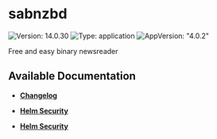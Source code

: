 # sabnzbd

![Version: 14.0.30](https://img.shields.io/badge/Version-14.0.30-informational?style=flat-square) ![Type: application](https://img.shields.io/badge/Type-application-informational?style=flat-square) ![AppVersion: "4.0.2"](https://img.shields.io/badge/AppVersion-"4.0.2"-informational?style=flat-square)

Free and easy binary newsreader

## Available Documentation

- [**Changelog**](CHANGELOG)

- [**Helm Security**](container-security)

- [**Helm Security**](helm-security)

